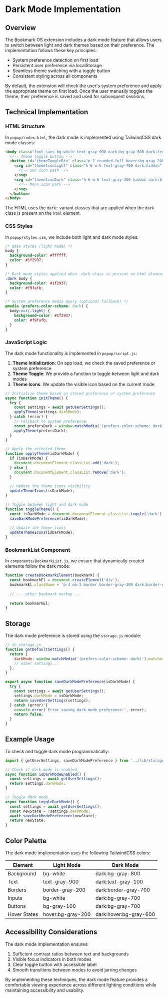 # Dark Mode Implementation

## Overview

The Bookmark OS extension includes a dark mode feature that allows users to switch between light and dark themes based on their preference. The implementation follows these key principles:

- System preference detection on first load
- Persistent user preference via localStorage
- Seamless theme switching with a toggle button
- Consistent styling across all components

By default, the extension will check the user's system preference and apply the appropriate theme on first load. Once the user manually toggles the theme, their preference is saved and used for subsequent sessions.

## Technical Implementation

### HTML Structure

In `popup/index.html`, the dark mode is implemented using TailwindCSS dark mode classes:

```html
<body class="font-sans bg-white text-gray-900 dark:bg-gray-800 dark:text-gray-100">
  <!-- Theme toggle button -->
  <button id="themeToggleBtn" class="p-2 rounded-full hover:bg-gray-200 dark:hover:bg-gray-700 transition">
    <svg id="themeIconLight" class="h-6 w-6 text-gray-700 dark:hidden" fill="none" viewBox="0 0 24 24" stroke="currentColor">
      <!-- Sun icon path -->
    </svg>
    <svg id="themeIconDark" class="h-6 w-6 text-gray-300 hidden dark:block" fill="none" viewBox="0 0 24 24" stroke="currentColor">
      <!-- Moon icon path -->
    </svg>
  </button>
</body>
```

The HTML uses the `dark:` variant classes that are applied when the `dark` class is present on the `html` element.

### CSS Styles

In `popup/styles.css`, we include both light and dark mode styles:

```css
/* Base styles (light mode) */
body {
  background-color: #ffffff;
  color: #1f2937;
}

/* Dark mode styles applied when .dark class is present on html element */
.dark body {
  background-color: #1f2937;
  color: #f9fafb;
}

/* System preference media query (optional fallback) */
@media (prefers-color-scheme: dark) {
  body:not(.light) {
    background-color: #1f2937;
    color: #f9fafb;
  }
}
```

### JavaScript Logic

The dark mode functionality is implemented in `popup/script.js`:

1. **Theme Initialization**: On app load, we check the saved preference or system preference
2. **Theme Toggle**: We provide a function to toggle between light and dark modes
3. **Theme Icons**: We update the visible icon based on the current mode

```javascript
// Initialize theme based on stored preference or system preference
async function initTheme() {
  try {
    const settings = await getUserSettings();
    applyTheme(settings.darkMode);
  } catch (error) {
    // Fallback to system preference
    const prefersDark = window.matchMedia('(prefers-color-scheme: dark)').matches;
    applyTheme(prefersDark);
  }
}

// Apply the selected theme
function applyTheme(isDarkMode) {
  if (isDarkMode) {
    document.documentElement.classList.add('dark');
  } else {
    document.documentElement.classList.remove('dark');
  }
  
  // Update the theme icons visibility
  updateThemeIcons(isDarkMode);
}

// Toggle between light and dark mode
function toggleTheme() {
  const isDarkMode = document.documentElement.classList.toggle('dark');
  saveDarkModePreference(isDarkMode);
  
  // Update the theme icons
  updateThemeIcons(isDarkMode);
}
```

### BookmarkList Component

In `components/BookmarkList.js`, we ensure that dynamically created elements follow the dark mode:

```javascript
function createBookmarkElement(bookmark) {
  const bookmarkEl = document.createElement('div');
  bookmarkEl.className = 'p-4 mb-3 border border-gray-200 dark:border-gray-700 rounded-lg';
  
  // ... other bookmark markup ...
  
  return bookmarkEl;
}
```

## Storage

The dark mode preference is stored using the `storage.js` module:

```javascript
// In storage.js
function getDefaultSettings() {
  return {
    darkMode: window.matchMedia('(prefers-color-scheme: dark)').matches,
    // other settings...
  };
}

export async function saveDarkModePreference(isDarkMode) {
  try {
    const settings = await getUserSettings();
    settings.darkMode = isDarkMode;
    return saveUserSettings(settings);
  } catch (error) {
    console.error('Error saving dark mode preference:', error);
    return false;
  }
}
```

## Example Usage

To check and toggle dark mode programmatically:

```javascript
import { getUserSettings, saveDarkModePreference } from '../lib/storage.js';

// Check if dark mode is enabled
async function isDarkModeEnabled() {
  const settings = await getUserSettings();
  return settings.darkMode;
}

// Toggle dark mode
async function toggleDarkMode() {
  const settings = await getUserSettings();
  const newState = !settings.darkMode;
  await saveDarkModePreference(newState);
  return newState;
}
```

## Color Palette

The dark mode implementation uses the following TailwindCSS colors:

| Element | Light Mode | Dark Mode |
|---------|------------|-----------|
| Background | bg-white | dark:bg-gray-800 |
| Text | text-gray-900 | dark:text-gray-100 |
| Borders | border-gray-200 | dark:border-gray-700 |
| Inputs | bg-white | dark:bg-gray-700 |
| Buttons | bg-gray-100 | dark:bg-gray-700 |
| Hover States | hover:bg-gray-200 | dark:hover:bg-gray-600 |

## Accessibility Considerations

The dark mode implementation ensures:

1. Sufficient contrast ratios between text and backgrounds
2. Visible focus indicators in both modes
3. Clear toggle button with accessible label
4. Smooth transitions between modes to avoid jarring changes

By implementing these techniques, the dark mode feature provides a comfortable viewing experience across different lighting conditions while maintaining accessibility and usability. 